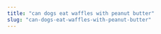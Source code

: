 ```yaml
---
title: "can dogs eat waffles with peanut butter"
slug: "can-dogs-eat-waffles-with-peanut-butter"
---
```


